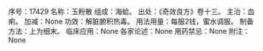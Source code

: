 序号：17429
名称：玉粉散
组成：海蛤。
出处：《奇效良方》卷十三。
主治：血痢。
加减：None
功效：解脏腑积热毒。
用法用量：每服2钱，蜜水调服。
制备方法：上为细末。
临床应用：None
各家论述：None
用药禁忌：None
附注：None
